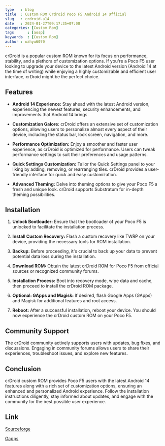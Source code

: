 ```yaml
---
type   : blog
title  : Custom ROM Crdroid Poco F5 Android 14 Official
slug   : crdroid-a14
date   : 2024-01-27T09:17:35+07:00
categories: [Custom Rom]
tags      : [aosp]
keywords  : [Custom Rom]
author : wahyu6070
---
```




crDroid is a popular custom ROM known for its focus on performance, stability, and a plethora of customization options. If you're a Poco F5 user looking to upgrade your device to the latest Android version (Android 14 at the time of writing) while enjoying a highly customizable and efficient user interface, crDroid might be the perfect choice.

## Features

- **Android 14 Experience:** Stay ahead with the latest Android version, experiencing the newest features, security enhancements, and improvements that Android 14 brings.

- **Customization Galore:** crDroid offers an extensive set of customization options, allowing users to personalize almost every aspect of their device, including the status bar, lock screen, navigation, and more.

- **Performance Optimization:** Enjoy a smoother and faster user experience, as crDroid is optimized for performance. Users can tweak performance settings to suit their preferences and usage patterns.

- **Quick Settings Customization:** Tailor the Quick Settings panel to your liking by adding, removing, or rearranging tiles. crDroid provides a user-friendly interface for quick and easy customization.

- **Advanced Theming:** Delve into theming options to give your Poco F5 a fresh and unique look. crDroid supports Substratum for in-depth theming possibilities.

## Installation

1. **Unlock Bootloader:** Ensure that the bootloader of your Poco F5 is unlocked to facilitate the installation process.

2. **Install Custom Recovery:** Flash a custom recovery like TWRP on your device, providing the necessary tools for ROM installation.

3. **Backup:** Before proceeding, it's crucial to back up your data to prevent potential data loss during the installation.

4. **Download ROM:** Obtain the latest crDroid ROM for Poco F5 from official sources or recognized community forums.

5. **Installation Process:** Boot into recovery mode, wipe data and cache, then proceed to install the crDroid ROM package.

6. **Optional: GApps and Magisk:** If desired, flash Google Apps (GApps) and Magisk for additional features and root access.

7. **Reboot:** After a successful installation, reboot your device. You should now experience the crDroid custom ROM on your Poco F5.

## Community Support

The crDroid community actively supports users with updates, bug fixes, and discussions. Engaging in community forums allows users to share their experiences, troubleshoot issues, and explore new features.

## Conclusion

crDroid custom ROM provides Poco F5 users with the latest Android 14 features along with a rich set of customization options, ensuring an enhanced and personalized Android experience. Follow the installation instructions diligently, stay informed about updates, and engage with the community for the best possible user experience.

## Link

[Sourceforge](https://sourceforge.net/projects/crdroid/files/marble/9.x/)

[Gapps](/)
